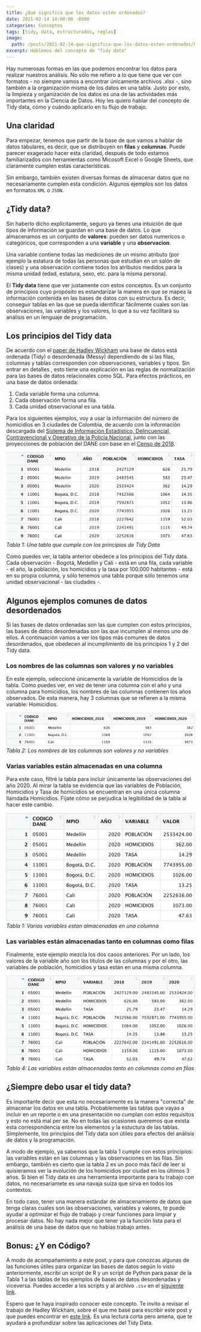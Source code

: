```yaml
---
title: ¿Qué significa que los datos estén ordenados?
date: 2021-02-14 14:00:00 -0500
categories: Conceptos
tags: [tidy, data, estructurados, reglas]
image: 
  path: /posts/2021-02-14-que-significa-que-los-datos-esten-ordenados/hero.jpg
excerpt: Hablemos del concepto de "Tidy data"
---
```


Hay numerosas formas en las que podemos encontrar los datos para realizar nuestros análisis. No sólo me refiero a lo que tiene que ver con formatos - no siempre vamos a encontrar únicamente archivos .xlsx -, sino también a la organización misma de los datos en una tabla. Justo por esto, la limpieza y organización de los datos es una de las actividades más importantes en la Ciencia de Datos. Hoy les quiero hablar del concepto de Tidy data, cómo y cuándo aplicarlo en tu flujo de trabajo.

## Una claridad

Para empezar, tenemos que partir de la base de que vamos a hablar de datos tabulares, es decir, que se distribuyen en **filas** y **columnas**. Puede parecer exagerado hacer esta claridad, después de todo estamos familiarizados con herramientas como Micosoft Excel o Google Sheets, que claramente cumplen estas características. 

Sin embargo, también existen diversas formas de almacenar datos que no necesariamente cumplen esta condición. Algunos ejemplos son los datos en formatos `XML` o `JSON`.

## ¿Tidy data?

Sin haberlo dicho explícitamente, seguro ya tienes una intuición de qué tipos de información se guardan en una base de datos. Lo que almacenamos es un conjunto de **valores**: pueden ser datos numericos o categóricos, que corresponden a una **variable** y una **observacion**. 

Una variable contiene todas las mediciones de un mismo atributo (por ejemplo la estatura de todas las personas que estudian en un salón de clases) y una observación contiene todos los atributos medidos para la misma unidad (edad, estatura, sexo, etc. para la misma persona). 

El **Tidy data** tiene que ver justamente con estos conceptos. Es un conjunto de principios cuyo propósito es estandarizar la manera en que se mapea la información contenida en las bases de datos con su estructura. Es decir, conseguir tablas en las que se pueda identificar fácilmente cuales son las observaciones, las variables y los valores, lo que a su vez facilitará su análisis en un lenguaje de programación.
 
## Los principios del Tidy data

De acuerdo con el [paper de Hadley Wickham](https://vita.had.co.nz/papers/tidy-data.pdf) una base de datos está ordenada (Tidy) o desordenada (Messy) dependiendo de si las filas, columnas y tablas corresponden con observaciones, variables y tipos. Sin entrar en detalles , esto tiene una explicación en las reglas de normalización para las bases de datos relacionales como SQL. Para efectos prácticos, en una base de datos ordenada:

1. Cada variable forma una columna.
2. Cada observación forma una fila.
3. Cada unidad observacional es una tabla.

Para los siguientes ejemplos, voy a usar la información del número de homicidios en 3 ciudades de Colombia, de acuerdo con la información descargada del [Sistema de Información Estadístico, Delincuencial, Contravencional y Operativo de la Policía Nacional](https://www.policia.gov.co/grupo-informaci%C3%B3n-criminalidad/estadistica-delictiva), junto con las proyecciones de población del DANE con base en el [Censo de 2018](https://www.dane.gov.co/index.php/estadisticas-por-tema/demografia-y-poblacion/proyecciones-de-poblacion).

![Tabla 1](Tabla_1.png)
*Tabla 1: Una tabla que cumple con los principios de Tidy Data*

Como puedes ver, la tabla anterior obedece a los principios del Tidy data. Cada observación - Bogotá, Medellín y Cali - está en una fila, cada variable - el año, la población, los homicidios y la tasa por 100.000 habitantes - está en su propia columna, y sólo tenemos una tabla porque sólo tenemos una unidad observacional - las ciudades -.

## Algunos ejemplos comunes de datos desordenados

Si las bases de datos ordenadas son las que cumplen con estos principios, las bases de datos desordenadas son las que incumplen al menos uno de ellos. A continuación vamos a ver los tipos más comunes de datos desordenados, que obedecen al incumplimiento de los principios 1 y 2 del Tidy data.

### Los nombres de las columnas son valores y no variables

En este ejemplo, seleccioné únicamente la variable de Homicidios de la tabla. Como puedes ver, en vez de tener una columna con el año y una columna para homicidios, los nombres de las columnas contienen los años observados. De esta manera, hay 3 columnas que se refieren a la misma variable: Homicidios.

![Tabla 2](Tabla_2.png)
*Tabla 2: Los nombres de las columnas son valores y no variables*

### Varias variables están almacenadas en una columna

Para este caso, filtré la tabla para incluir únicamente las observaciones del año 2020. Al mirar la tabla se evidencia que las variables de Población, Homicidios y Tasa de homicidios se encuentran en una única columna llamdada Homicidios. Fïjate cómo se perjudica la legibilidad de la tabla al hacer este cambio.

![Tabla 3](Tabla_3.png)
*Tabla 1: Varias variables estan almacenadas en una columna*

### Las variables están almacenadas tanto en columnas como filas

Finalmente, este ejemplo mezcla los dos casos anteriores. Por un lado, los valores de la variable año son los títulos de las columnas y por el otro, las variables de población, homicidios y tasa están en una misma columna.

![Tabla 4](Tabla_4.png)
*Tabla 4: Las variables están almacenadas tanto en columnas como en filas*

## ¿Siempre debo usar el tidy data?

Es importante decir que esta no necesariamente es la manera "correcta" de almacenar los datos en una tabla. Probablemente las tablas que vayas a incluir en un reporte o en una presentación no cumplan con estos requisitos y esto no está mal per se. No en todas las ocasiones queremos que exista esta correspondencia entre los elementos y la estuctura de las tablas. Simplemente, los principios del Tidy data son útiles para efectos del análisis de datos y la programación.

A modo de ejemplo, ya sabemos que la tabla 1 cumple con estos principios: las variables están en las columnas y las observaciones en las filas. Sin embargo, también es cierto que la tabla 2 es un poco más fácil de leer si quisieramos ver la evolución de los homicidios por ciudad en los últimos 3 años. Si bien el Tidy data es una herramienta importante para tu trabajo con datos, no necesariamete es una navaja suiza que sirva en todos los contextos.

En todo caso, tener una manera estándar de almacenamiento de datos que tenga claras cuales son las observaciones, variables y valores, te puede ayudar a optimizar el flujo de trabajo y crear funciones para limpiar y procesar datos. No hay nada mejor que tener ya la función lista para el análisis de una base de datos que no habías trabajo antes.

## Bonus: ¿Y en Código?

A modo de acompañamiento a este post, y para que conozcas algunas de las funciones útiles para organizar las bases de datos según lo visto anteriormente, escribí un script de R y un script de Python para pasar de la Tabla 1 a las tablas de los ejemplos de bases de datos desordenadas y viceversa. Puedes acceder a los scripts y al archivo `.csv` en el [siguiente link](https://github.com/camartinezbu/blog-examples/tree/main/2021-02-14-que-significa-que-los-datos-esten-ordenados).

Espero que te haya inspirado conocer este concepto. Te invito a revisar el trabajo de Hadley Wickham, sobre el que me basé para escribir este post y que puedes encontrar en [este link](https://vita.had.co.nz/papers/tidy-data.pdf). Es una lectura corta pero amena, que te ayudará a profundizar sobre las aplicaciones del Tidy Data.
